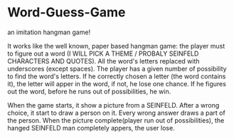 # Word-Guess-Game
an imitation hangman game!

It works like the well known, paper based hangman game: the player must to figure out a word (I WILL PICK A THEME / PROBALY SEINFELD CHARACTERS AND QUOTES).
All the word's letters replaced with underscores (except spaces).
The player has a given number of possibility to find the word's letters.
If he correctly chosen a letter (the word contains it), the letter will apper in the word, if not, he lose one chance.
If he figures out the word, before he runs out of possibilities, he win.

When the game starts, it show a picture from a SEINFELD.
After a wrong choice, it start to draw a person on it.
Every wrong answer draws a part of the person.
When the picture complete(player run out of possibilities),
the hanged SEINFELD man completely appers, the user lose.

